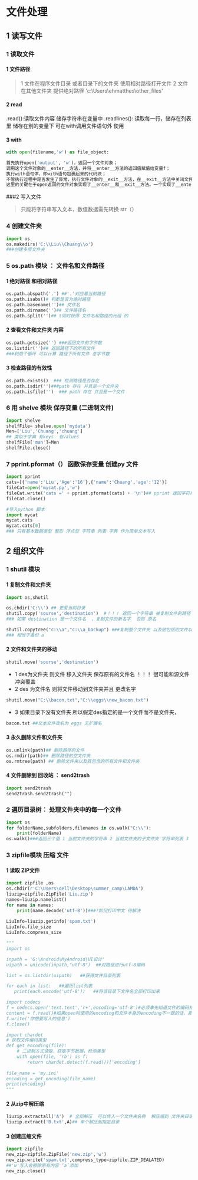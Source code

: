 # 文件处理

## 1  读写文件

### 1 读取文件

#### 1 文件路径
> 1 文件在程序文件目录 或者目录下的文件夹
使用相对路径打开文件
> 2 文件在其他文件夹  提供绝对路径
'c:\Users\ehmatthes\other_files'

#### 2 read
.read():读取文件内容 储存字符串在变量中
.readlines(): 读取每一行，储存在列表里
储存在别的变量下 可在with调用文件语句外 使用

#### 3 with
```python
with open(filename,'w') as file_object:

首先执行open('output', 'w')，返回一个文件对象；
调用这个文件对象的__enter__方法，并将__enter__方法的返回值赋值给变量f；
执行with语句体，即with语句包裹起来的代码块；
不管执行过程中是否发生了异常，执行文件对象的__exit__方法，在__exit__方法中关闭文件。
这里的关键在于open返回的文件对象实现了__enter__和__exit__方法。一个实现了__enter__和__exit__方法的对象就称之为上下文管理器。

```

###2  写入文件
> 只能将字符串写入文本，数值数据需先转换 str（）


### 4 创建文件夹
```python
import os 
os.makedirs('C:\\Liu\\Chuang\\o')
###创建多层文件夹
```

### 5 os.path 模块 ： 文件名和文件路径

#### 1 绝对路径 和相对路径
```python
os.path.abspath('.') ##'.'对应着当前路径
os.path.isabs()# 判断是否为绝对路径
os.path.basename('')## 文件名
os.path.dirname('')## 文件路径名
os.path.split('')## t同时获得 文件名和路径的元组 的
```

#### 2 查看文件和文件夹 内容 
```python
os.path.getsize('') ###返回文件的字节数
os.listdir('')## 返回路径下的所有文件
###利用个循环 可以计算 路径下所有文件 总字节数
```

#### 3 检查路径的有效性
```python
os.path.exists()  ### 检测路径是否存在
os.path.isdir('')###path 存在 并且是一个文件夹
os.path.isfile('')  ### path 存在 并且是一个文件
```



### 6 用 shelve 模块 保存变量 (二进制文件)
```python
import shelve 
shelfFile= shelve.open('mydata')
Men=['Liu','Chuang','chuang'] 
## 类似于字典 有keys  有values 
shelfFile['man']=Men
shelfFile.close()
```


### 7 pprint.pformat（） 函数保存变量  创建py 文件
```python
import pprint
cats=[{'name':'Liu','Age':'16'},{'name':'Chuang','age':'12'}]
fileCat=open('mycat.py','w')
fileCat.write('cats =' + pprint.pformat(cats) + '\n')## pprint 返回字符串
fileCat.close()

#导入python 脚本
import mycat
mycat.cats
mycat.cats[0]
### 只有基本数据类型 整形 浮点型 字符串 列表 字典 作为简单文本写入
```


## 2 组织文件
### 1 shutil 模块

#### 1 复制文件和文件夹
```python
import os,shutil

os.chdir('C:\\') ## 更爱当前目录
shutil.copy('sourse','destination')  #！！！ 返回一个字符串 被复制文件的路径
### 如果 destination 是一个文件名  ，复制文件的新名字  否则 原名

shutil.copytree("c:\\a","c:\\a_backup") ###复制整个文件夹 以及他包括的文件以及文件夹
### 相当于备份 a
```

#### 2  文件和文件夹的移动
```python
shutil.move('sourse','destination')
```
* 1 des为文件夹 则文件 移入文件夹 保存原有的文件名 ！！！ 很可能和源文件冲突覆盖
* 2 des 为文件名  则将文件移动到文件夹并且 更改名字
```python
shutil.move("C:\\bacon.txt","C:\\eggs\\new_bacon.txt")
```

* 3 如果目录下没有文件夹 所以假定des指定的是一个文件而不是文件夹，
```python
bacon.txt ##文本文件改名为 eggs 无扩展名
```

#### 3 永久删除文件和文件夹
```python
os.unlink(path)## 删除路径的文件
os.rmdir(path)## 删除路径的空文件夹
os.rmtree(path) ## 删除文件夹以及其包含的所有文件和文件夹
```

#### 4 文件删除到 回收站 ： send2trash
```python
import send2trash
send2trash.send2trash("")
```

### 2 遍历目录树：  处理文件夹中的每一个文件
```python
import os 
for folderName,subfolders,filenames in os.walk("C:\\"):
    print(folderName)
os.walk()###返回三个值 1 当前文件夹的字符串 2 当前文件夹的子文件夹 字符串列表 3 当前文件夹的文件字符串列表
```

### 3 zipfile模块 压缩 文件
#### 1 读取 ZIP文件
```python
import zipfile ,os
os.chdir(r'C:\Users\dell\Desktop\summer_camp\LAMDA')
liuzip=zipfile.ZipFile('Liu.zip')
names=liuzip.namelist()
for name in names:
    print(name.decode('utf-8'))###?如何打印中文 待解决
    
LiuInfo=liuzip.getinfo('spam.txt')
LiuInfo.file_size
LiuInfo.compress_size

"""
import os

inpath = 'G:\Android\MyAndroid\UI设计'
uipath = unicode(inpath,"utf-8")  ##对路径进行utf-8编码

list = os.listdir(uipath)   ##获得文件目录列表

for each in list:   ##遍历list列表
   print(each.encode('utf-8'))   ##将该目录下文件名全部打印出来

import codecs 
f = codecs.open('text.text','r+',encoding='utf-8')#必须事先知道文件的编码格式，这里文件编码是使用的utf-8 
content = f.read()#如果open时使用的encoding和文件本身的encoding不一致的话，那么这里将将会产生错误 
f.write('你想要写入的信息') 
f.close()

import chardet  
# 获取文件编码类型  
def get_encoding(file):  
    # 二进制方式读取，获取字节数据，检测类型  
    with open(file, 'rb') as f:  
        return chardet.detect(f.read())['encoding']  
 
file_name = 'my.ini'  
encoding = get_encoding(file_name)  
print(encoding)
"""
```

#### 2 从zip中解压缩
```python
liuzip.extractall('A')  # 全部解压  可以传入一个文件夹名称  解压缩到 文件夹目录 
liuzip.extract('B.txt',A)## 单个解压到指定目录
```

#### 3 创建压缩文件
```python
import zipfile
new_zip=zipfile.ZipFile('new.zip','w')
new_zip.write('spam.txt',compress_type=zipfile.ZIP_DEALATED)
##'w'写入会擦除原有内容 ‘a’添加
new_zip.close()
```
